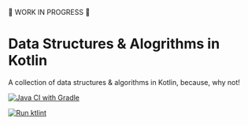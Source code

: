  🚧 WORK IN PROGRESS 🚧
 
 # Data Structures & Alogrithms in Kotlin

A collection of data structures &amp; algorithms in Kotlin, because, why not!

[![Java CI with Gradle](https://github.com/RahulSDeshpande/ds-algo-kotlin/actions/workflows/gradle.yml/badge.svg)](https://github.com/RahulSDeshpande/ds-algo-kotlin/actions/workflows/gradle.yml)

[![Run ktlint](https://github.com/RahulSDeshpande/ds-algo-kotlin/actions/workflows/ktlint.yml/badge.svg)](https://github.com/RahulSDeshpande/ds-algo-kotlin/actions/workflows/ktlint.yml)
